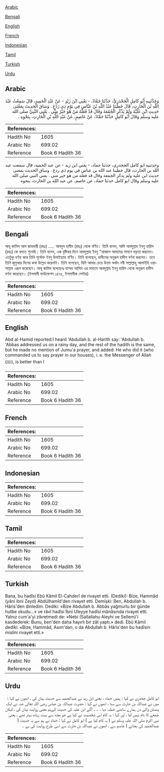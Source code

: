 [Arabic](#arabic)

[Bengali](#bengali)

[English](#english)

[French](#french)

[Indonesian](#indonesian)

[Tamil](#tamil)

[Turkish](#turkish)

[Urdu](#urdu)

## Arabic


<div dir="rtl" lang="ar" style={{fontSize:'larger',backgroundColor:'#f8f9fa',padding:20}}>
وَحَدَّثَنِيهِ أَبُو كَامِلٍ الْجَحْدَرِيُّ، حَدَّثَنَا حَمَّادٌ، - يَعْنِي ابْنَ زَيْدٍ - عَنْ عَبْدِ الْحَمِيدِ، قَالَ سَمِعْتُ عَبْدَ اللَّهِ بْنَ الْحَارِثِ، قَالَ خَطَبَنَا عَبْدُ اللَّهِ بْنُ عَبَّاسٍ فِي يَوْمٍ ذِي رَدْغٍ ‏.‏ وَسَاقَ الْحَدِيثَ بِمَعْنَى حَدِيثِ ابْنِ عُلَيَّةَ وَلَمْ يَذْكُرِ الْجُمُعَةَ وَقَالَ قَدْ فَعَلَهُ مَنْ هُوَ خَيْرٌ مِنِّي ‏.‏ يَعْنِي النَّبِيَّ صلى الله عليه وسلم وَقَالَ أَبُو كَامِلٍ حَدَّثَنَا حَمَّادٌ، عَنْ عَاصِمٍ، عَنْ عَبْدِ اللَّهِ بْنِ الْحَارِثِ، بِنَحْوِهِ ‏.‏
</div>
<div style={{backgroundColor:'#f8f9fa',padding:20, marginBottom: 10}}><table> <thead> <tr> <th>References:</th> <th></th> </tr> </thead> <tbody><tr><td>Hadith No</td><td>1605</td></tr><tr><td>Arabic No</td><td>699.02</td></tr><tr><td>Reference</td><td>Book 6 Hadith 36</td></tr></tbody></table></div>


<div dir="rtl" lang="ar" style={{fontSize:'larger',backgroundColor:'#f8f9fa',padding:20}}>
وحدثنيه ابو كامل الجحدري، حدثنا حماد، - يعني ابن زيد - عن عبد الحميد، قال سمعت عبد الله بن الحارث، قال خطبنا عبد الله بن عباس في يوم ذي ردغ . وساق الحديث بمعنى حديث ابن علية ولم يذكر الجمعة وقال قد فعله من هو خير مني . يعني النبي صلى الله عليه وسلم وقال ابو كامل حدثنا حماد، عن عاصم، عن عبد الله بن الحارث، بنحوه
</div>
<div style={{backgroundColor:'#f8f9fa',padding:20, marginBottom: 10}}><table> <thead> <tr> <th>References:</th> <th></th> </tr> </thead> <tbody><tr><td>Hadith No</td><td>1605</td></tr><tr><td>Arabic No</td><td>699.02</td></tr><tr><td>Reference</td><td>Book 6 Hadith 36</td></tr></tbody></table></div>

## Bengali


<div dir="ltr" lang="bn" style={{fontSize:'larger',backgroundColor:'#f8f9fa',padding:20}}>
আবূ কামিল আল জাহদারী (রহঃ) ..... আবদুল হামীদ (রহঃ) থেকে বর্ণিত। তিনি বলেন, আমি আবদুল্লাহ ইবনু হারিস (রহঃ) কে বলতে শুনেছি। তিনি বলেন, এক বৃষ্টিকর দিনে আবদুল্লাহ ইবনু "আব্বাস আমাদের সামনে বক্তৃতা করলেন। এতটুকু বর্ণনা করে তিনি পূর্বোক্ত ইবনু উলাইয়্যাহ বর্ণিত। তিনি বলেছেন, হাদীসের অনুরূপ হাদীস বর্ণনা করলেন। তবে তিনি জুমুআর দিনের কথা উল্লেখ করেননি। তিনি বলেছেন, যিনি আমার চেয়ে উত্তম অর্থাৎ নবী সাল্লাল্লাহু আলাইহি ওয়াসাল্লাম এরূপ করেছেন। আবূ কামিল বলেছেনঃ হাম্মদ আসিম এর মাধ্যমে আবদুল্লাহ ইবনু হারিস থেকে অনুরূপ হাদীস বর্ণনা করেছেন। (ইসলামী ফাউন্ডেশন ১৪৭৫, ইসলামীক সেন্টার)
</div>
<div style={{backgroundColor:'#f8f9fa',padding:20, marginBottom: 10}}><table> <thead> <tr> <th>References:</th> <th></th> </tr> </thead> <tbody><tr><td>Hadith No</td><td>1605</td></tr><tr><td>Arabic No</td><td>699.02</td></tr><tr><td>Reference</td><td>Book 6 Hadith 36</td></tr></tbody></table></div>

## English


<div dir="ltr" lang="en" style={{fontSize:'larger',backgroundColor:'#f8f9fa',padding:20}}>
Abd al-Hamid reported:I heard 'Abdullah b. al-Harith say: 'Abdullah b. 'Abbas addressed us on a rainy day, and the rest of the hadith is the same, but he made no mention of Jumu'a prayer, and added: He who did it (who commanded us to say prayer in our houses), i. e. the Messenger of Allah (ﷺ), is better than I
</div>
<div style={{backgroundColor:'#f8f9fa',padding:20, marginBottom: 10}}><table> <thead> <tr> <th>References:</th> <th></th> </tr> </thead> <tbody><tr><td>Hadith No</td><td>1605</td></tr><tr><td>Arabic No</td><td>699.02</td></tr><tr><td>Reference</td><td>Book 6 Hadith 36</td></tr></tbody></table></div>

## French


<div dir="ltr" lang="fr" style={{fontSize:'larger',backgroundColor:'#f8f9fa',padding:20}}>

</div>
<div style={{backgroundColor:'#f8f9fa',padding:20, marginBottom: 10}}><table> <thead> <tr> <th>References:</th> <th></th> </tr> </thead> <tbody><tr><td>Hadith No</td><td>1605</td></tr><tr><td>Arabic No</td><td>699.02</td></tr><tr><td>Reference</td><td>Book 6 Hadith 36</td></tr></tbody></table></div>

## Indonesian


<div dir="ltr" lang="id" style={{fontSize:'larger',backgroundColor:'#f8f9fa',padding:20}}>

</div>
<div style={{backgroundColor:'#f8f9fa',padding:20, marginBottom: 10}}><table> <thead> <tr> <th>References:</th> <th></th> </tr> </thead> <tbody><tr><td>Hadith No</td><td>1605</td></tr><tr><td>Arabic No</td><td>699.02</td></tr><tr><td>Reference</td><td>Book 6 Hadith 36</td></tr></tbody></table></div>

## Tamil


<div dir="ltr" lang="ta" style={{fontSize:'larger',backgroundColor:'#f8f9fa',padding:20}}>

</div>
<div style={{backgroundColor:'#f8f9fa',padding:20, marginBottom: 10}}><table> <thead> <tr> <th>References:</th> <th></th> </tr> </thead> <tbody><tr><td>Hadith No</td><td>1605</td></tr><tr><td>Arabic No</td><td>699.02</td></tr><tr><td>Reference</td><td>Book 6 Hadith 36</td></tr></tbody></table></div>

## Turkish


<div dir="ltr" lang="tr" style={{fontSize:'larger',backgroundColor:'#f8f9fa',padding:20}}>
Bana, bu hadîsi Ebû Kâmil El-Cahderî de rivayet etti. (Dediki): Bize, Hammâd (yâni ibni Zeyd) Abdülhamîd'den rivayet etti. Demişki: Ben, Abdullah b. Hâris'den dinledim. Dediki: «Bize Abdullah b. Abbâs yağmurlu bir günde hutbe okudu...» ve râvî hadîsi İbni Uleyye hadîsi mânâsında rivayet etti. Yalnız cum'a'yi zikretmedi de: «Nebi (Sallallahu Aleyhi ve Sellem)'i kasdederek: Bunu, ben'den daha hayırlı bir zât yaptı.» dedi. Ebû Kâmil dediki: «Bize, Hammâd, Asım'dan, o da Abdullah b. Hâris'den bu hadîsin mislini rivayet etti.»
</div>
<div style={{backgroundColor:'#f8f9fa',padding:20, marginBottom: 10}}><table> <thead> <tr> <th>References:</th> <th></th> </tr> </thead> <tbody><tr><td>Hadith No</td><td>1605</td></tr><tr><td>Arabic No</td><td>699.02</td></tr><tr><td>Reference</td><td>Book 6 Hadith 36</td></tr></tbody></table></div>

## Urdu


<div dir="rtl" lang="ur" style={{fontSize:'larger',backgroundColor:'#f8f9fa',padding:20}}>
ابو کامل جحدری نے کہا : ہمیں حماد ، یعنی ابن زید نے عبدالحمید سے حدیث بیان کی ، انھوں نے کہا : میں نے عبداللہ بن حارث سے سنا ، انھوں نے کہا : حضرت عبداللہ بن عباس رضی اللہ تعالیٰ عنہ نے ایک پھسلن والے دن ہمارے سامنے خطبہ دیا ۔ ۔ ۔ آگے ابن علیہ کی حدیث کےہم معنی روایت بیان کی ، لیکن جمعے کا نام نہیں لیا ، اور کہا : یہ کام اس شخصیت نے کیا ہے جو مجھ سے بہت زیادہ بہتر تھے ، یعنی نبی اکرم صلی اللہ علیہ وسلم نے ( یہ کام کیا ہے ) ابو کامل نے کہا : حماد نے ہم سے یہ حدیث ( عبدالحمید کی بجائے ) عاصم سے ، انھوں نے عبداللہ بن حارث سے اسی طرح روایت کی ہے ۔
</div>
<div style={{backgroundColor:'#f8f9fa',padding:20, marginBottom: 10}}><table> <thead> <tr> <th>References:</th> <th></th> </tr> </thead> <tbody><tr><td>Hadith No</td><td>1605</td></tr><tr><td>Arabic No</td><td>699.02</td></tr><tr><td>Reference</td><td>Book 6 Hadith 36</td></tr></tbody></table></div>